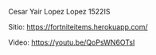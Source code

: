 Cesar Yair Lopez Lopez 1522IS

Sitio: https://fortniteitems.herokuapp.com/

Video: https://youtu.be/QoPsWN6OTsI